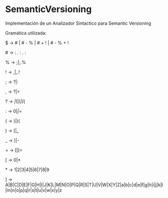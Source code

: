 # SemanticVersioning
Implementación de un Analizador Sintactico para Semantic Versioning

Gramática utilizada:

$ -> # | # - % | # + ! | # - % + !

\# -> : . : . :

% -> ;|;.%

! -> ,|,.!

; -> ?|:

, -> ?|=

? -> _|_(|(_|(_(

: -> 0|*|*=

( -> )|)(

) -> \[|_

_ -> ]|-

= -> \[|\[=

\[ -> 0|*

\* -> 1|2|3|4|5|6|7|8|9

] -> A|B|C|D|E|F|G|H|I|J|K|L|M|N|O|P|Q|R|S|T|U|V|W|X|Y|Z|a|b|c|d|e|f|g|h|i|j|k|l|m|n|o|p|q|r|s|t|u|v|w|x|y|z

